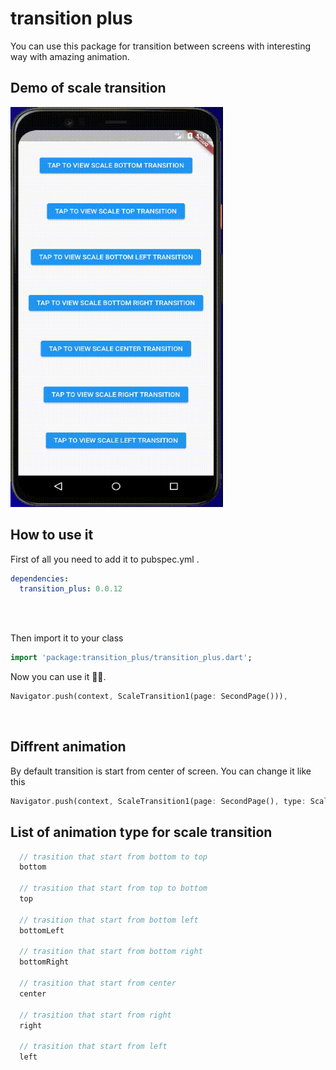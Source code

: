 # transition plus 
You can use this package for transition between screens with interesting way with amazing animation.

## Demo of scale transition

<img src="https://github.com/SajadRahimi1/transition-plus/raw/main/record/record.gif" width="340" height="640" title="Screen Shoot">

## How to use it

First of all you need to add it to pubspec.yml .

```yaml
dependencies:
  transition_plus: 0.0.12
```
<br/><br/>

Then import it to your class
```dart
import 'package:transition_plus/transition_plus.dart';
```

Now you can use it 🐱‍🏍.

```dart
Navigator.push(context, ScaleTransition1(page: SecondPage())),
```
<br/>

## Diffrent animation

By default transition is start from center of screen. You can change it like this

```dart
Navigator.push(context, ScaleTransition1(page: SecondPage(), type: ScaleTrasitionTypes.bottom)),
```

## List of animation type for scale transition

```dart
  // trasition that start from bottom to top
  bottom

  // trasition that start from top to bottom
  top

  // trasition that start from bottom left
  bottomLeft

  // trasition that start from bottom right
  bottomRight

  // trasition that start from center
  center

  // trasition that start from right
  right

  // trasition that start from left
  left
```